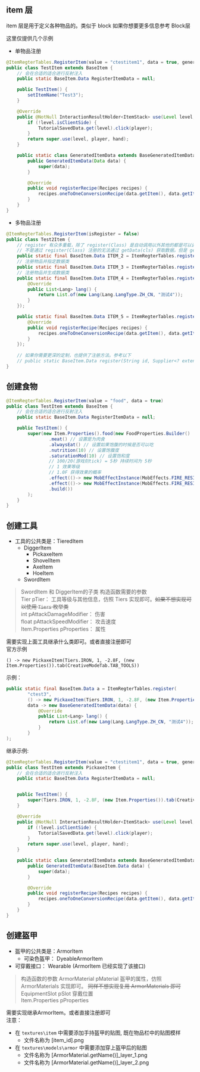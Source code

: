 ## item 层
item 层是用于定义各种物品的。类似于 block 如果你想要更多信息参考 Block层  

这里仅提供几个示例  

* 单物品注册
```java
@ItemRegterTables.RegisterItem(value = "ctestitem1", data = true, generatedData = TestItem.GeneratedItemData.class)
public class TestItem extends BaseItem {
    // 会在合适的适合进行反射注入
    public static BaseItem.Data RegisterItemData = null;

    public TestItem() {
        setItemName("Test3");
    }

    @Override
    public @NotNull InteractionResultHolder<ItemStack> use(Level level, @NotNull Player player, @NotNull InteractionHand hand) {
        if (!level.isClientSide) {
            TutorialSavedData.get(level).click(player);
        }
        return super.use(level, player, hand);
    }

    public static class GeneratedItemData extends BaseGeneratedItemData {
        public GeneratedItemData(Data data) {
            super(data);
        }

        @Override
        public void registerRecipe(Recipes recipes) {
            recipes.oneToOneConversionRecipe(data.getItem(), data.getItem(), String.valueOf(this.hashCode()));
        }
    }
}

```
* 多物品注册
```java
@ItemRegterTables.RegisterItem(isRegister = false)
public class Test2Item {
    // register 有众多重载，除了 register(Class) 是自动调用以外其他的都是可以调用的
    // 不是通过 register(Class) 注册的无法通过 getData(cls) 获取数据。但是 getDataList 还是会包含
    public static final BaseItem.Data ITEM_2 = ItemRegterTables.register("ctest2");
    // 注册物品并指定数据类
    public static final BaseItem.Data ITEM_3 = ItemRegterTables.register("ctest3", TestItem.GeneratedItemData.class);
    // 注册物品并生成数据类
    public static final BaseItem.Data ITEM_4 = ItemRegterTables.register("ctest4", data -> new BaseGeneratedItemData(data) {
        @Override
        public List<Lang> lang() {
            return List.of(new Lang(Lang.LangType.ZH_CN, "测试4"));
        }
    });

    public static final BaseItem.Data ITEM_5 = ItemRegterTables.register("ctest5", CreativeTabs.TestCreativeTab, data -> new BaseGeneratedItemData(data) {
        @Override
        public void registerRecipe(Recipes recipes) {
            recipes.oneToOneConversionRecipe(data.getItem(), data.getItem(), "ctest5");
        }
    });
    
    // 如果你需要更深的定制，也提供了注册方法。参考以下
    // public static BaseItem.Data register(String id, Supplier<? extends Item> itemFactory)
}
```

## 创建食物
```java
@ItemRegterTables.RegisterItem(value = "food", data = true)
public class TestItem extends BaseItem {
    // 会在合适的适合进行反射注入
    public static BaseItem.Data RegisterItemData = null;

    public TestItem() {
        super(new Item.Properties().food(new FoodProperties.Builder()
                .meat() // 设置是为肉食
                .alwaysEat() // 设置如果饱腹的时候是否可以吃
                .nutrition(10) // 设置饱腹度
                .saturationMod(10) // 设置饱和度
                // 100/20(游戏刻tick) = 5秒 持续时间为 5秒
                // 1 效果等级
                // 1.0F 获得效果的概率
                .effect(()-> new MobEffectInstance(MobEffects.FIRE_RESISTANCE, 100, 1), 1.0F) // 设置效果
                .effect(()-> new MobEffectInstance(MobEffects.FIRE_RESISTANCE, 100, 1), 1.0F) // 设置效果 可设置多个
                .build())
        );
    }
}
```

## 创建工具
* 工具的公共类是：TieredItem  
  * DiggerItem
    * PickaxeItem
    * ShovelItem
    * AxeItem
    * HoeItem
  * SwordItem

> SwordItem 和 DiggerItem的子类 构造函数需要的参数  
> Tier pTier： 工具等级与其他信息，仿照 Tiers 实现即可。~~如果不想实现可以使用 `Tiers` 枚举类~~  
> int pAttackDamageModifier： 伤害  
> float pAttackSpeedModifier： 攻击速度  
> Item.Properties pProperties： 属性  

需要实现上面工具继承什么类即可。或者直接注册即可  
官方示例  
```
() -> new PickaxeItem(Tiers.IRON, 1, -2.8F, (new Item.Properties()).tab(CreativeModeTab.TAB_TOOLS))
```

示例：
```java
public static final BaseItem.Data a = ItemRegterTables.register(
        "ctest3",
        () -> new PickaxeItem(Tiers.IRON, 1, -2.8F, (new Item.Properties()).tab(CreativeModeTab.TAB_TOOLS)),
        data -> new BaseGeneratedItemData(data) {
            @Override
            public List<Lang> lang() {
                return List.of(new Lang(Lang.LangType.ZH_CN, "测试4"));
            }
        }
);
```
继承示例:
```java
@ItemRegterTables.RegisterItem(value = "ctestitem1", data = true, generatedData = TestItem.GeneratedItemData.class)
public class TestItem extends PickaxeItem {
    // 会在合适的适合进行反射注入
    public static BaseItem.Data RegisterItemData = null;


    public TestItem() {
        super(Tiers.IRON, 1, -2.8F, (new Item.Properties()).tab(CreativeModeTab.TAB_TOOLS));
    }

    @Override
    public @NotNull InteractionResultHolder<ItemStack> use(Level level, @NotNull Player player, @NotNull InteractionHand hand) {
        if (!level.isClientSide) {
            TutorialSavedData.get(level).click(player);
        }
        return super.use(level, player, hand);
    }

    public static class GeneratedItemData extends BaseGeneratedItemData {
        public GeneratedItemData(BaseItem.Data data) {
            super(data);
        }

        @Override
        public void registerRecipe(Recipes recipes) {
            recipes.oneToOneConversionRecipe(data.getItem(), data.getItem(), String.valueOf(this.hashCode()));
        }
    }
}

```

## 创建盔甲
* 盔甲的公共类是：ArmorItem
  * 可染色盔甲： DyeableArmorItem
* 可穿戴接口： Wearable (ArmorItem 已经实现了该接口)
> 构造函数的参数
> ArmorMaterial pMaterial  盔甲的属性，仿照 ArmorMaterials 实现即可。 ~~同样不想实现复用 ArmorMaterials 即可~~   
> EquipmentSlot pSlot  穿戴位置    
> Item.Properties pProperties  

需要实现继承ArmorItem。或者直接注册即可  
注意：  
* 在 `textures\item` 中需要添加手持盔甲的贴图, 既在物品栏中的贴图模样
  * 文件名称为 [item_id].png
* 在 `textures\models\armor` 中需要添加穿上盔甲后的贴图
  * 文件名称为 [ArmorMaterial.getName()]_layer_1.png
  * 文件名称为 [ArmorMaterial.getName()]_layer_2.png